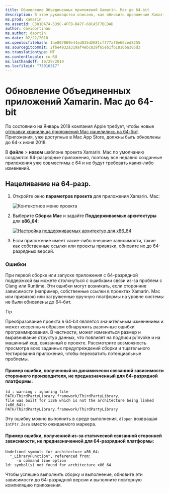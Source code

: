 ```yaml
---
title: Обновление Объединенных приложений Xamarin. Mac до 64-bit
description: В этом руководство описано, как обновить приложения Xamarin. Mac до версии 64. В нем также приводятся примеры ошибок, которые могут возникнуть при внесении этого изменения.
ms.prod: xamarin
ms.assetid: C3810A74-539C-4FFB-B47F-68CA5F7BCDAD
author: davidortinau
ms.author: daortin
ms.date: 02/22/2018
ms.openlocfilehash: 1ae807869e44ad035d2681cf777af0e66ced8255
ms.sourcegitcommit: 2fbe4932a319af4ebc829f65eb1fb1816ba305d3
ms.translationtype: MT
ms.contentlocale: ru-RU
ms.lasthandoff: 10/29/2019
ms.locfileid: "73016317"
---
```

# <a name="updating-xamarinmac-unified-applications-to-64-bit"></a>Обновление Объединенных приложений Xamarin. Mac до 64-bit

По состоянию на Январь 2018 компания Apple требует, чтобы новые [отправки хранилища приложений Mac нацелились на 64-бит](https://developer.apple.com/news/?id=06282017a). Приложения, уже доступные в Mac App Store, должны быть обновлены до 64-х июня 2018.

В **файле**  > **новом** шаблоне проекта Xamarin. Mac по умолчанию создаются 64-разрядные приложения, поэтому все недавно созданные приложения уже совместимы с 64 и не будут требовать каких-либо изменений.

## <a name="targeting-64-bit"></a>Нацеливание на 64-разр.

1. Откройте окно **параметров проекта** для приложения Xamarin. Mac:

   ![Контекстное меню проекта](mac-64-bit-images/1-contextual_menu-vsmac.png "Контекстное меню проекта")

2. Выберите **Сборка Mac** и задайте **Поддерживаемые архитектуры** для **x86\_64**:

   [![Настройка поддерживаемых архитектур для x86_64](mac-64-bit-images/2-project_options-vsmac.png "Настройка поддерживаемых архитектур для x86_64")](mac-64-bit-images/2-project_options-vsmac-large.png#lightbox)

3. Если приложение имеет какие-либо внешние зависимости, такие как собственные ссылки или проекты привязки, обновите их до 64-разрядных версий.

### <a name="errors"></a>Ошибки

При первой сборке или запуске приложения с 64-разрядной поддержкой вы можете столкнуться с ошибками связи из-за проблем с Clang или Runtime. Эти ошибки могут возникать, если сторонние зависимости (например, собственные ссылки в проектах Xamarin. Mac или привязок) или загруженные вручную платформы на уровне системы не были обновлены до 64-бит.

> [!TIP]
> Преобразование проекта в 64-bit является значительным изменением и может косвенным образом обнаружить различные ошибки программирования. В частности, может измениться размер и выравнивание структур данных, что повлияет на подписи p/Invoke и на машинный код, связанный в проекте. Рассмотрите возможность просмотра всех заданных предупреждений сборки и тщательного тестирования приложения, чтобы перехватить потенциальные проблемы.

#### <a name="example-error-resulting-from-a-dynamically-linked-third-party-dependency-that-does-not-target-64-bit"></a>Пример ошибки, полученный из динамически связанной зависимости стороннего производителя, не предназначенный для 64-разрядной платформы:

```console
ld : warning : ignoring file PATH/ThirdPartyLibrary.framework/ThirdPartyLibrary, 
file was built for i386 which is not the architecture being linked (x86_64): 
PATH/ThirdPartyLibrary.framework/ThirdPartyLibrary 
```

Эту ошибку можно выполнить в среде выполнения, `dlopen` возвращая `IntPtr.Zero` вместо ожидаемого маркера.

#### <a name="example-error-resulting-from-a-statically-linked-third-party-dependency-that-does-not-target-64-bit"></a>Пример ошибки, полученной из-за статической связанной сторонней зависимости, не предназначенной для 64-разрядной платформы:

```console
Undefined symbols for architecture x86_64:
  "_LibraryFunction", referenced from:
     -u command line option
ld: symbol(s) not found for architecture x86_64 
```

Чтобы успешно выполнить сборку и выполнение, обновите эти зависимости до 64-разрядной версии и выполните повторную компиляцию приложения.
